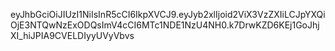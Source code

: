 eyJhbGciOiJIUzI1NiIsInR5cCI6IkpXVCJ9.eyJyb2xlIjoid2ViX3VzZXIiLCJpYXQiOjE3NTQwNzExODQsImV4cCI6MTc1NDE1NzU4NH0.k7DrwKZD6KEj1GoJhjXI_hiJPIA9CVELDIyyUVyVbvs
